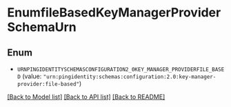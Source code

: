 # EnumfileBasedKeyManagerProviderSchemaUrn

## Enum


* `URNPINGIDENTITYSCHEMASCONFIGURATION2_0KEY_MANAGER_PROVIDERFILE_BASED` (value: `"urn:pingidentity:schemas:configuration:2.0:key-manager-provider:file-based"`)


[[Back to Model list]](../README.md#documentation-for-models) [[Back to API list]](../README.md#documentation-for-api-endpoints) [[Back to README]](../README.md)


